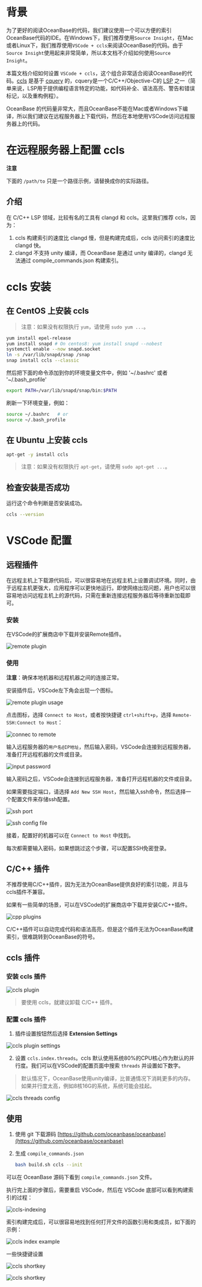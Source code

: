 # 背景

为了更好的阅读OceanBase的代码，我们建议使用一个可以方便的索引OceanBase代码的IDE。在Windows下，我们推荐使用`Source Insight`，在Mac或者Linux下，我们推荐使用`VSCode + ccls`来阅读OceanBase的代码。由于`Source Insight`使用起来非常简单，所以本文档不介绍如何使用`Source Insight`。

本篇文档介绍如何设置 `VSCode + ccls`，这个组合非常适合阅读OceanBase的代码。[ccls](https://github.com/MaskRay/ccls) 是基于 [cquery](https://github.com/jacobdufault/cquery) 的，cquery是一个C/C++/Objective-C的 [LSP](https://en.wikipedia.org/wiki/Language_Server_Protocol) 之一（简单来说，LSP用于提供编程语言特定的功能，如代码补全、语法高亮、警告和错误标记，以及重构例程）。

OceanBase 的代码量非常大，而且OceanBase不能在Mac或者Windows下编译，所以我们建议在远程服务器上下载代码，然后在本地使用VSCode访问远程服务器上的代码。

# 在远程服务器上配置 ccls

**注意**

下面的 `/path/to` 只是一个路径示例，请替换成你的实际路径。

## 介绍

在 C/C++ LSP 领域，比较有名的工具有 clangd 和 ccls。这里我们推荐 ccls，因为：

1. ccls 构建索引的速度比 clangd 慢，但是构建完成后，ccls 访问索引的速度比 clangd 快。
2. clangd 不支持 unity 编译，而 OceanBase 是通过 unity 编译的，clangd 无法通过 compile_commands.json 构建索引。

# ccls 安装

## 在 CentOS 上安装 ccls

> 注意：如果没有权限执行 `yum`，请使用 `sudo yum ...`。

```bash
yum install epel-release
yum install snapd # On centos8: yum install snapd --nobest
systemctl enable --now snapd.socket
ln -s /var/lib/snapd/snap /snap
snap install ccls --classic
```

然后把下面的命令添加到你的环境变量文件中，例如 '~/.bashrc' 或者 '~/.bash_profile'

```bash
export PATH=/var/lib/snapd/snap/bin:$PATH
```

刷新一下环境变量，例如：

```bash
source ~/.bashrc   # or
source ~/.bash_profile
```

## 在 Ubuntu 上安装 ccls

```bash
apt-get -y install ccls
```

> 注意：如果没有权限执行 `apt-get`，请使用 `sudo apt-get ...`。

## 检查安装是否成功

运行这个命令判断是否安装成功。

```bash
ccls --version
```

# VSCode 配置

## 远程插件

在远程主机上下载源代码后，可以很容易地在远程主机上设置调试环境。同时，由于远程主机更强大，应用程序可以更快地运行。即使网络出现问题，用户也可以很容易地访问远程主机上的源代码，只需在重新连接远程服务器后等待重新加载即可。

### 安装

在VSCode的扩展商店中下载并安装Remote插件。

![remote plugin](images/ide-settings-remote-plugin.png)

### 使用

**注意**：确保本地机器和远程机器之间的连接正常。

安装插件后，VSCode左下角会出现一个图标。

![remote plugin usage](images/ide-settings-remote-plugin-usage.png)

点击图标，选择 `Connect to Host`，或者按快捷键 `ctrl+shift+p`，选择 `Remote-SSH:Connect to Host`：

![connec to remote ](images/ide-settings-connect-to-remote-server.png)

输入远程服务器的`用户名@IP地址`，然后输入密码，VSCode会连接到远程服务器，准备打开远程机器的文件或目录。

![input password](images/ide-settings-input-password.png)

输入密码之后，VSCode会连接到远程服务器，准备打开远程机器的文件或目录。

如果需要指定端口，请选择 `Add New SSH Host`，然后输入ssh命令，然后选择一个配置文件来存储ssh配置。

![ssh port](images/ide-settings-use-different-ssh-port.png)

![ssh config file](images/ide-settings-choose-ssh-config.png)

接着，配置好的机器可以在 `Connect to Host` 中找到。

每次都需要输入密码，如果想跳过这个步骤，可以配置SSH免密登录。

## C/C++ 插件

不推荐使用C/C++插件，因为无法为OceanBase提供良好的索引功能，并且与ccls插件不兼容。

如果有一些简单的场景，可以在VSCode的扩展商店中下载并安装C/C++插件。

![cpp plugins](images/ide-settings-cpp-plugins.png)

C/C++插件可以自动完成代码和语法高亮，但是这个插件无法为OceanBase构建索引，很难跳转到OceanBase的符号。

## ccls 插件

### 安装 ccls 插件

![ccls plugin](images/ide-settings-ccls-plugin.png)

> 要使用 ccls，就建议卸载 C/C++ 插件。

### 配置 ccls 插件

1. 插件设置按钮然后选择 **Extension Settings**

![ccls plugin settings](images/ide-settings-ccls-plugin-settings.png)

2. 设置 `ccls.index.threads`。ccls 默认使用系统80%的CPU核心作为默认的并行度。我们可以在VSCode的配置页面中搜索 `threads` 并设置如下数字。

> 默认情况下，OceanBase使用unity编译，比普通情况下消耗更多的内存。如果并行度太高，例如8核16G的系统，系统可能会挂起。

![ccls threads config](images/ide-settings-ccls-threads-config.png)

## 使用

1. 使用 git 下载源码 [https://github.com/oceanbase/oceanbase](https://github.com/oceanbase/oceanbase)
2. 生成 `compile_commands.json`

   ```bash
   bash build.sh ccls --init
   ```

可以在 OceanBase 源码下看到 `compile_commands.json` 文件。

执行完上面的步骤后，需要重启 VSCode，然后在 VSCode 底部可以看到构建索引的过程：

![ccls-indexing](images/ide-settings-ccls-indexing.png)

索引构建完成后，可以很容易地找到任何打开文件的函数引用和类成员，如下面的示例：

![ccls index example](images/ide-settings-ccls-index-example.png)

一些快捷键设置

![ccls shortkey](images/ide-settings-ccls-keyboard-settings.png)

![ccls shortkey](images/ide-settings-ccls-keyboard-settings2.png)
